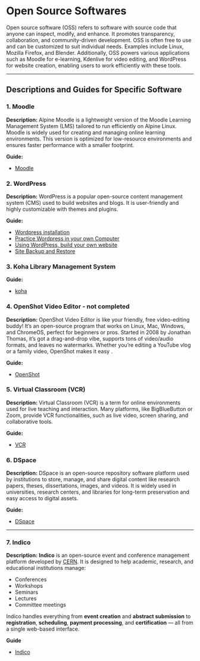 # Open Source Softwares

Open source software (OSS) refers to software with source code that anyone can inspect, modify, and enhance. It promotes transparency, collaboration, and community-driven development. OSS is often free to use and can be customized to suit individual needs. Examples include Linux, Mozilla Firefox, and Blender. Additionally, OSS powers various applications such as Moodle for e-learning, Kdenlive for video editing, and WordPress for website creation, enabling users to work efficiently with these tools.

---

## **Descriptions and Guides for Specific Software**

### **1. Moodle**
**Description:**
Alpine Moodle is a lightweight version of the Moodle Learning Management System (LMS) tailored to run efficiently on Alpine Linux. Moodle is widely used for creating and managing online learning environments. This version is optimized for low-resource environments and ensures faster performance with a smaller footprint.

**Guide:**
- [Moodle](https://github.com/LEARN-LK/lms/tree/master)

### **2. WordPress**
**Description:**
WordPress is a popular open-source content management system (CMS) used to build websites and blogs. It is user-friendly and highly customizable with themes and plugins.

**Guide:**
- [Wordpress installation](https://github.com/LEARN-LK/Open-Source-Softwares/blob/main/wp.md)
- [Practice Wordpress in your own Computer](https://github.com/LEARN-LK/Open-Source-Softwares/blob/main/Practice-Wordpress.md)
- [Using WordPress, build your own website](https://github.com/LEARN-LK/Open-Source-Softwares/blob/main/build-website.md)
- [Site Backup and Restore](https://github.com/LEARN-LK/Open-Source-Softwares/blob/main/Site-Backup%26Restore.md)
### **3.  Koha Library Management System** 
**Guide:**
- [koha](https://github.com/LEARN-LK/Open-Source-Softwares/blob/main/koha.md)

### **4. OpenShot Video Editor**  - not completed 
**Description:**
OpenShot Video Editor is like your friendly, free video-editing buddy! It’s an open-source program that works on Linux, Mac, Windows, and ChromeOS, perfect for beginners or pros. Started in 2008 by Jonathan Thomas, it’s got a drag-and-drop vibe, supports tons of video/audio formats, and leaves no watermarks. Whether you’re editing a YouTube vlog or a family video, OpenShot makes it easy .

**Guide:**
- [OpenShot](https://github.com/LEARN-LK/Openshot/blob/main/README.md)
  

### **5. Virtual Classroom (VCR)**
**Description:**
Virtual Classroom (VCR) is a term for online environments used for live teaching and interaction. Many platforms, like BigBlueButton or Zoom, provide VCR functionalities, such as live video, screen sharing, and collaborative tools.

**Guide:**
- [VCR](https://vcr.learn.ac.lk/userguide/)


<!-- ### **6. CapCut Video Editor**
**Description:**

CapCut is a free, user-friendly video editing app developed by ByteDance (the creators of TikTok). It is available for both mobile (iOS and Android) and desktop platforms. CapCut is widely used for creating short videos, vlogs, TikTok content, and more. It offers a wide range of editing tools, effects, and features that make it suitable for both beginners and advanced users.

**Guide:**
- [CapCut](https://github.com/LEARN-LK/Open-Source-Softwares/blob/main/CapCut.md)
-->

### **6. DSpace**
**Description:**
DSpace is an open-source repository software platform used by institutions to store, manage, and share digital content like research papers, theses, dissertations, images, and videos. It is widely used in universities, research centers, and libraries for long-term preservation and easy access to digital assets.


**Guide:**
- [DSpace](https://github.com/LEARN-LK/DSpace/blob/main/README.md)

---

### **7. Indico**
**Description:**
**Indico** is an open-source event and conference management platform developed by [CERN](https://cern.ch). It is designed to help academic, research, and educational institutions manage:

* Conferences
* Workshops
* Seminars
* Lectures
* Committee meetings

Indico handles everything from **event creation** and **abstract submission** to **registration**, **scheduling**, **payment processing**, and **certification** — all from a single web-based interface.

**Guide**
- [Indico](https://github.com/LEARN-LK/Indico/edit/main/README.md)
